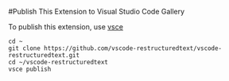#Publish This Extension to Visual Studio Code Gallery

To publish this extension, use [vsce](https://code.visualstudio.com/docs/tools/vscecli)
```
cd ~
git clone https://github.com/vscode-restructuredtext/vscode-restructuredtext.git
cd ~/vscode-restructuredtext
vsce publish
```